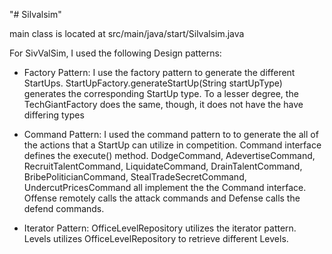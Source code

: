 "# Silvalsim" 

main class is located at src/main/java/start/Silvalsim.java

For SivValSim, I used the following Design patterns:

- Factory Pattern: I use the factory pattern to generate the different StartUps.
StartUpFactory.generateStartUp(String startUpType) generates the corresponding StartUp type. To a lesser degree, the TechGiantFactory does the same, though, it does not have the have differing types

- Command Pattern: I used the command pattern to to generate the all of the actions that a StartUp can utilize in competition. Command interface defines the execute() method. DodgeCommand, AdevertiseCommand, RecruitTalentCommand, LiquidateCommand, DrainTalentCommand, BribePoliticianCommand, StealTradeSecretCommand, UndercutPricesCommand all implement the the Command interface. Offense remotely calls the attack commands and Defense  calls the defend commands.

- Iterator Pattern: OfficeLevelRepository utilizes the iterator pattern. Levels utilizes OfficeLevelRepository to retrieve different Levels.
